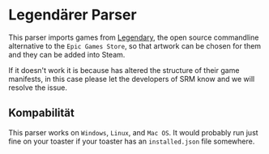 # Legendärer Parser

This parser imports games from [Legendary](https://github.com/derrod/legendary), the open source commandline alternative to the `Epic Games Store`, so that artwork can be chosen for them and they can be added into Steam.

If it doesn't work it is because has altered the structure of their game manifests, in this case please let the developers of SRM know and we will resolve the issue.

## Kompabilität
This parser works on `Windows`, `Linux`, and `Mac OS`. It would probably run just fine on your toaster if your toaster has an `installed.json` file somewhere.
